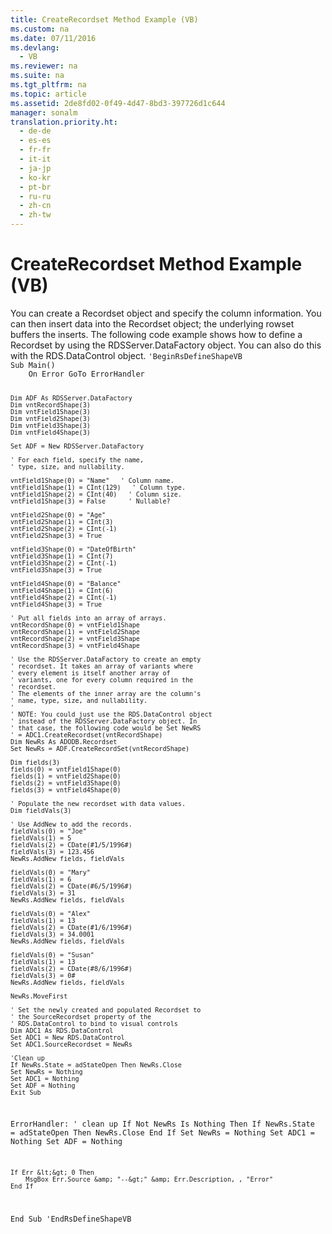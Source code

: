 ```yaml
---
title: CreateRecordset Method Example (VB)
ms.custom: na
ms.date: 07/11/2016
ms.devlang: 
  - VB
ms.reviewer: na
ms.suite: na
ms.tgt_pltfrm: na
ms.topic: article
ms.assetid: 2de8fd02-0f49-4d47-8bd3-397726d1c644
manager: sonalm
translation.priority.ht: 
  - de-de
  - es-es
  - fr-fr
  - it-it
  - ja-jp
  - ko-kr
  - pt-br
  - ru-ru
  - zh-cn
  - zh-tw
---
```

# CreateRecordset Method Example (VB)
<?xml version="1.0" encoding="utf-8"?>
<developerReferenceWithoutSyntaxDocument xmlns="http://ddue.schemas.microsoft.com/authoring/2003/5" xmlns:xlink="http://www.w3.org/1999/xlink" xmlns:xsi="http://www.w3.org/2001/XMLSchema-instance" xsi:schemaLocation="http://ddue.schemas.microsoft.com/authoring/2003/5 http://dduestorage.blob.core.windows.net/ddueschema/developer.xsd">
  <introduction>
    <para>You can create a <legacyLink xlink:href="ede1415f-c3df-4cc5-a05b-2576b2b84b60">Recordset</legacyLink> object and specify the column information. You can then insert data into the <legacyBold>Recordset</legacyBold> object; the underlying rowset buffers the inserts.</para>
    <para>The following code example shows how to define a <legacyBold>Recordset</legacyBold> by using the <legacyLink xlink:href="e75240c2-b749-471e-b6ea-98cae232efbe">RDSServer.DataFactory</legacyLink> object. You can also do this with the <legacyLink xlink:href="d85ea4fc-451c-436e-97b8-58f92b149dd0">RDS.DataControl</legacyLink> object.</para>
    <code>'BeginRsDefineShapeVB
Sub Main()
    On Error GoTo ErrorHandler
    
    Dim ADF As RDSServer.DataFactory
    Dim vntRecordShape(3)
    Dim vntField1Shape(3)
    Dim vntField2Shape(3)
    Dim vntField3Shape(3)
    Dim vntField4Shape(3)
    
    Set ADF = New RDSServer.DataFactory
    
    ' For each field, specify the name,
    ' type, size, and nullability.
    
    vntField1Shape(0) = "Name"   ' Column name.
    vntField1Shape(1) = CInt(129)   ' Column type.
    vntField1Shape(2) = CInt(40)   ' Column size.
    vntField1Shape(3) = False      ' Nullable?
    
    vntField2Shape(0) = "Age"
    vntField2Shape(1) = CInt(3)
    vntField2Shape(2) = CInt(-1)
    vntField2Shape(3) = True
    
    vntField3Shape(0) = "DateOfBirth"
    vntField3Shape(1) = CInt(7)
    vntField3Shape(2) = CInt(-1)
    vntField3Shape(3) = True
    
    vntField4Shape(0) = "Balance"
    vntField4Shape(1) = CInt(6)
    vntField4Shape(2) = CInt(-1)
    vntField4Shape(3) = True
    
    ' Put all fields into an array of arrays.
    vntRecordShape(0) = vntField1Shape
    vntRecordShape(1) = vntField2Shape
    vntRecordShape(2) = vntField3Shape
    vntRecordShape(3) = vntField4Shape
    
    ' Use the RDSServer.DataFactory to create an empty
    ' recordset. It takes an array of variants where
    ' every element is itself another array of
    ' variants, one for every column required in the
    ' recordset.
    ' The elements of the inner array are the column's
    ' name, type, size, and nullability.
    '
    ' NOTE: You could just use the RDS.DataControl object
    ' instead of the RDSServer.DataFactory object. In
    ' that case, the following code would be Set NewRS
    ' = ADC1.CreateRecordset(vntRecordShape)
    Dim NewRs As ADODB.Recordset
    Set NewRs = ADF.CreateRecordSet(vntRecordShape)
    
    Dim fields(3)
    fields(0) = vntField1Shape(0)
    fields(1) = vntField2Shape(0)
    fields(2) = vntField3Shape(0)
    fields(3) = vntField4Shape(0)
    
    ' Populate the new recordset with data values.
    Dim fieldVals(3)
    
    ' Use AddNew to add the records.
    fieldVals(0) = "Joe"
    fieldVals(1) = 5
    fieldVals(2) = CDate(#1/5/1996#)
    fieldVals(3) = 123.456
    NewRs.AddNew fields, fieldVals
    
    fieldVals(0) = "Mary"
    fieldVals(1) = 6
    fieldVals(2) = CDate(#6/5/1996#)
    fieldVals(3) = 31
    NewRs.AddNew fields, fieldVals
    
    fieldVals(0) = "Alex"
    fieldVals(1) = 13
    fieldVals(2) = CDate(#1/6/1996#)
    fieldVals(3) = 34.0001
    NewRs.AddNew fields, fieldVals
    
    fieldVals(0) = "Susan"
    fieldVals(1) = 13
    fieldVals(2) = CDate(#8/6/1996#)
    fieldVals(3) = 0#
    NewRs.AddNew fields, fieldVals
    
    NewRs.MoveFirst
    
    ' Set the newly created and populated Recordset to
    ' the SourceRecordset property of the
    ' RDS.DataControl to bind to visual controls
    Dim ADC1 As RDS.DataControl
    Set ADC1 = New RDS.DataControl
    Set ADC1.SourceRecordset = NewRs

    'Clean up
    If NewRs.State = adStateOpen Then NewRs.Close
    Set NewRs = Nothing
    Set ADC1 = Nothing
    Set ADF = Nothing
    Exit Sub
    
ErrorHandler:
    ' clean up
    If Not NewRs Is Nothing Then
        If NewRs.State = adStateOpen Then NewRs.Close
    End If
    Set NewRs = Nothing
    Set ADC1 = Nothing
    Set ADF = Nothing
    
    If Err &lt;&gt; 0 Then
        MsgBox Err.Source &amp; "--&gt;" &amp; Err.Description, , "Error"
    End If
End Sub
'EndRsDefineShapeVB</code>
  </introduction>
  <relatedTopics />
</developerReferenceWithoutSyntaxDocument>